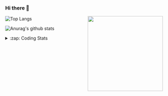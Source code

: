 ### Hi there 👋

<!--
**tao8687/tao8687** is a ✨ _special_ ✨ repository because its `README.md` (this file) appears on your GitHub profile.

Here are some ideas to get you started:

- 🔭 I’m currently working on ...
- 🌱 I’m currently learning ...
- 👯 I’m looking to collaborate on ...
- 🤔 I’m looking for help with ...
- 💬 Ask me about ...
- 📫 How to reach me: ...
- 😄 Pronouns: ...
- ⚡ Fun fact: ...
-->

<img align='right' src="https://media.giphy.com/media/M9gbBd9nbDrOTu1Mqx/giphy.gif" width="240">

  
![Top Langs](https://github-readme-stats.vercel.app/api/top-langs/?username=tao8687&layout=compact&title_color=23238E&text_color=A67D3D)

![Anurag's github stats](https://github-readme-stats.vercel.app/api?username=tao8687&show_icons=true&&text_color=A67D3D&title_color=23238E&show_icons=false&count_private=true&hide=stars)

<details>
  <summary>:zap: Coding Stats</summary>
  <br>
    
<!--START_SECTION:waka-->

```txt
From: 23 September 2025 - To: 30 September 2025

Bash         4 hrs 20 mins   ██████████▓░░░░░░░░░░░░░░   42.14 %
YAML         3 hrs 6 mins    ███████▓░░░░░░░░░░░░░░░░░   30.18 %
Markdown     1 hr 11 mins    ███░░░░░░░░░░░░░░░░░░░░░░   11.62 %
Other        36 mins         █▒░░░░░░░░░░░░░░░░░░░░░░░   05.89 %
JavaScript   32 mins         █▒░░░░░░░░░░░░░░░░░░░░░░░   05.21 %
```

<!--END_SECTION:waka-->
</details>
